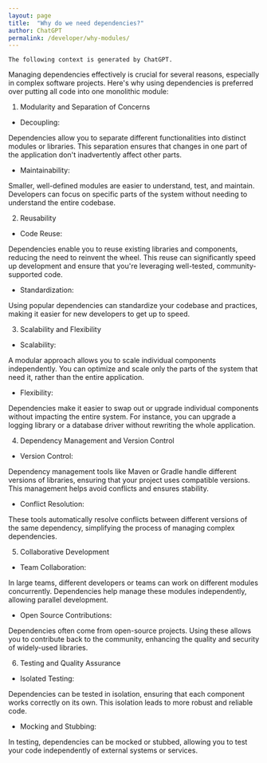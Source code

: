 ```yaml
---
layout: page
title:  "Why do we need dependencies?"
author: ChatGPT
permalink: /developer/why-modules/
---
```


```
The following context is generated by ChatGPT.
```

Managing dependencies effectively is crucial for several reasons, 
especially in complex software projects. 
Here's why using dependencies is preferred over putting all code into one monolithic module:

1. Modularity and Separation of Concerns

- Decoupling: 

Dependencies allow you to separate different functionalities into distinct modules or libraries. 
This separation ensures that changes in one part of the application don't inadvertently affect other parts.

- Maintainability: 

Smaller, well-defined modules are easier to understand, test, and maintain. 
Developers can focus on specific parts of the system without needing to understand the entire codebase.

2. Reusability

- Code Reuse: 

Dependencies enable you to reuse existing libraries and components, reducing the need to reinvent the wheel. 
This reuse can significantly speed up development and ensure that you're leveraging well-tested, 
community-supported code.

- Standardization: 

Using popular dependencies can standardize your codebase and practices, 
making it easier for new developers to get up to speed.

3. Scalability and Flexibility

- Scalability: 

A modular approach allows you to scale individual components independently. 
You can optimize and scale only the parts of the system that need it, rather than the entire application.

- Flexibility: 

Dependencies make it easier to swap out or upgrade individual components without impacting the entire system. 
For instance, you can upgrade a logging library or a database driver without rewriting the whole application.

4. Dependency Management and Version Control

- Version Control: 

Dependency management tools like Maven or Gradle handle different versions of libraries, ensuring that your project uses compatible versions. This management helps avoid conflicts and ensures stability.

- Conflict Resolution: 

These tools automatically resolve conflicts between different versions of the same dependency, simplifying the process of managing complex dependencies.

5. Collaborative Development

- Team Collaboration: 

In large teams, different developers or teams can work on different modules concurrently. 
Dependencies help manage these modules independently, allowing parallel development.

- Open Source Contributions: 

Dependencies often come from open-source projects. 
Using these allows you to contribute back to the community, 
enhancing the quality and security of widely-used libraries.

6. Testing and Quality Assurance

- Isolated Testing: 

Dependencies can be tested in isolation, ensuring that each component works correctly on its own. 
This isolation leads to more robust and reliable code.

- Mocking and Stubbing: 

In testing, dependencies can be mocked or stubbed, 
allowing you to test your code independently of external systems or services.
